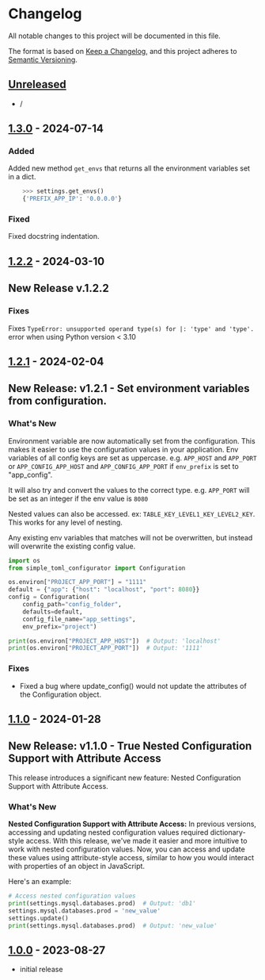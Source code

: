 # Changelog

All notable changes to this project will be documented in this file.

The format is based on [Keep a Changelog],
and this project adheres to [Semantic Versioning].

## [Unreleased]

- /

## [1.3.0] - 2024-07-14

### Added

Added new method `get_envs` that returns all the environment variables set in a dict.
```python
    >>> settings.get_envs()
    {'PREFIX_APP_IP': '0.0.0.0'}
```

### Fixed

Fixed docstring indentation.

## [1.2.2] - 2024-03-10

## New Release v.1.2.2

### Fixes

Fixes `TypeError: unsupported operand type(s) for |: 'type' and 'type'.` error when using Python version < 3.10

## [1.2.1] - 2024-02-04

## New Release: v1.2.1 - Set environment variables from configuration.

### What's New

Environment variable are now automatically set from the configuration. This makes it easier to use the configuration values in your application.
Env variables of all config keys are set as uppercase. e.g. `APP_HOST` and `APP_PORT` or `APP_CONFIG_APP_HOST` and `APP_CONFIG_APP_PORT` if `env_prefix` is set to "app_config".

It will also try and convert the values to the correct type. e.g. `APP_PORT` will be set as an integer if the env value is `8080`

Nested values can also be accessed. ex: `TABLE_KEY_LEVEL1_KEY_LEVEL2_KEY`. This works for any level of nesting.

Any existing env variables that matches will not be overwritten, but instead will overwrite the existing config value.

```python
import os
from simple_toml_configurator import Configuration

os.environ["PROJECT_APP_PORT"] = "1111"
default = {"app": {"host": "localhost", "port": 8080}}
config = Configuration(
    config_path="config_folder",
    defaults=default,
    config_file_name="app_settings",
    env_prefix="project")

print(os.environ["PROJECT_APP_HOST"])  # Output: 'localhost'
print(os.environ["PROJECT_APP_PORT"])  # Output: '1111'
```

### Fixes

- Fixed a bug where update_config() would not update the attributes of the Configuration object.

## [1.1.0] - 2024-01-28

## New Release: v1.1.0 - True Nested Configuration Support with Attribute Access

This release introduces a significant new feature: Nested Configuration Support with Attribute Access.

### What's New

**Nested Configuration Support with Attribute Access:** In previous versions, accessing and updating nested configuration values required dictionary-style access. With this release, we've made it easier and more intuitive to work with nested configuration values. Now, you can access and update these values using attribute-style access, similar to how you would interact with properties of an object in JavaScript.

Here's an example:

```python
# Access nested configuration values
print(settings.mysql.databases.prod)  # Output: 'db1'
settings.mysql.databases.prod = 'new_value'
settings.update()
print(settings.mysql.databases.prod)  # Output: 'new_value'
```

## [1.0.0] - 2023-08-27

- initial release

<!-- Links -->
[keep a changelog]: https://keepachangelog.com/en/1.0.0/
[semantic versioning]: https://semver.org/spec/v2.0.0.html

<!-- Versions -->
[unreleased]: https://github.com/gilbn/simple-toml-configurator/compare/1.3.0...HEAD
[1.3.0]: https://github.com/gilbn/simple-toml-configurator/releases/tag/1.3.0
[1.2.2]: https://github.com/gilbn/simple-toml-configurator/releases/tag/1.2.2
[1.2.1]: https://github.com/gilbn/simple-toml-configurator/releases/tag/1.2.1
[1.1.0]: https://github.com/gilbn/simple-toml-configurator/releases/tag/1.1.0
[1.0.0]: https://github.com/gilbn/simple-toml-configurator/releases/tag/1.0.0